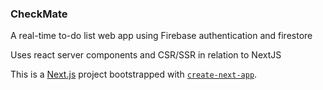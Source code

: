 ### CheckMate
A real-time to-do list web app using Firebase authentication and firestore

Uses react server components and CSR/SSR in relation to NextJS

This is a [Next.js](https://nextjs.org/) project bootstrapped with [`create-next-app`](https://github.com/vercel/next.js/tree/canary/packages/create-next-app).
